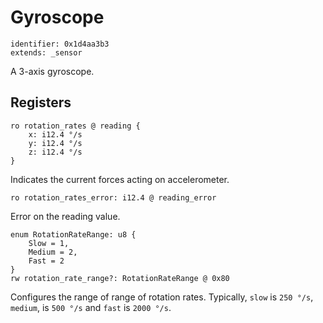 # Gyroscope

    identifier: 0x1d4aa3b3
    extends: _sensor

A 3-axis gyroscope.

## Registers

    ro rotation_rates @ reading {
        x: i12.4 °/s
        y: i12.4 °/s
        z: i12.4 °/s
    }

Indicates the current forces acting on accelerometer.

    ro rotation_rates_error: i12.4 @ reading_error

Error on the reading value.

    enum RotationRateRange: u8 {
        Slow = 1,
        Medium = 2,
        Fast = 2
    }
    rw rotation_rate_range?: RotationRateRange @ 0x80

Configures the range of range of rotation rates. Typically, ``slow`` is ``250 °/s``, ``medium``, is ``500 °/s`` and ``fast`` is ``2000 °/s``.